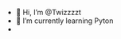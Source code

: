 - 👋 Hi, I’m @Twizzzzt
- 🌱 I’m currently learning Pyton
-

<!---
Twizzzzt/Twizzzzt is a ✨ special ✨ repository because its `README.md` (this file) appears on your GitHub profile.
You can click the Preview link to take a look at your changes.
--->
